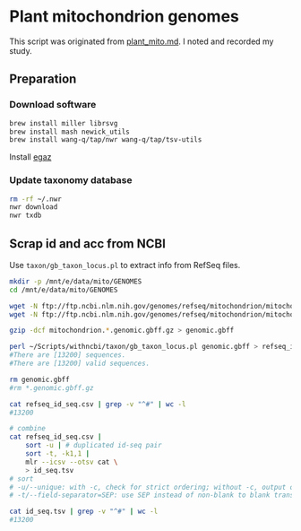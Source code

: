 # Plant mitochondrion genomes

This script was originated from [plant_mito.md](https://github.com/wang-q/withncbi/blob/master/taxon/plant_mito.md). I noted and recorded my study.

## Preparation

### Download software

```bash
brew install miller librsvg
brew install mash newick_utils
brew install wang-q/tap/nwr wang-q/tap/tsv-utils
```

Install [egaz](https://github.com/wang-q/App-Egaz#installation)

### Update taxonomy database

```bash
rm -rf ~/.nwr
nwr download
nwr txdb
```

## Scrap id and acc from NCBI

Use `taxon/gb_taxon_locus.pl` to extract info from RefSeq files.

```bash
mkdir -p /mnt/e/data/mito/GENOMES
cd /mnt/e/data/mito/GENOMES

wget -N ftp://ftp.ncbi.nlm.nih.gov/genomes/refseq/mitochondrion/mitochondrion.1.genomic.gbff.gz
wget -N ftp://ftp.ncbi.nlm.nih.gov/genomes/refseq/mitochondrion/mitochondrion.2.genomic.gbff.gz

gzip -dcf mitochondrion.*.genomic.gbff.gz > genomic.gbff

perl ~/Scripts/withncbi/taxon/gb_taxon_locus.pl genomic.gbff > refseq_id_seq.csv
#There are [13200] sequences.
#There are [13200] valid sequences.

rm genomic.gbff
#rm *.genomic.gbff.gz

cat refseq_id_seq.csv | grep -v "^#" | wc -l
#13200

# combine
cat refseq_id_seq.csv |
    sort -u | # duplicated id-seq pair
    sort -t, -k1,1 |
    mlr --icsv --otsv cat \
    > id_seq.tsv
# sort
# -u/--unique: with -c, check for strict ordering; without -c, output only the first of an equal run
# -t/--field-separator=SEP: use SEP instead of non-blank to blank transition

cat id_seq.tsv | grep -v "^#" | wc -l
#13200
```
